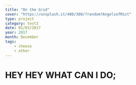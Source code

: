 ```yaml
---
title: "On the Grid"
cover: "https://unsplash.it/400/300/?random?AngelsofMist"
type: project
category: test3
date: 01/03/2017
year: 2017
month: December
tags:
    - cheese
    - other
---
```



# HEY HEY WHAT CAN I DO;